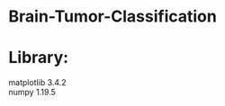 # Brain-Tumor-Classification
# Library: 
matplotlib               3.4.2  
numpy                    1.19.5  

